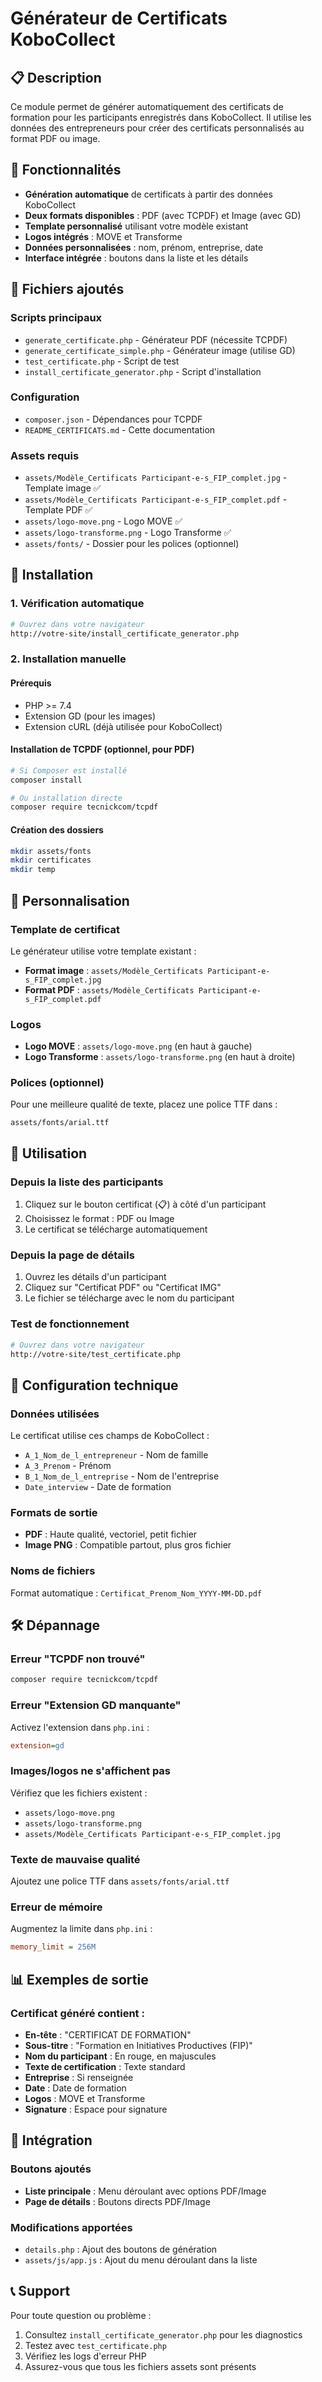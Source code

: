# Générateur de Certificats KoboCollect

## 📋 Description

Ce module permet de générer automatiquement des certificats de formation pour les participants enregistrés dans KoboCollect. Il utilise les données des entrepreneurs pour créer des certificats personnalisés au format PDF ou image.

## 🎯 Fonctionnalités

- **Génération automatique** de certificats à partir des données KoboCollect
- **Deux formats disponibles** : PDF (avec TCPDF) et Image (avec GD)
- **Template personnalisé** utilisant votre modèle existant
- **Logos intégrés** : MOVE et Transforme
- **Données personnalisées** : nom, prénom, entreprise, date
- **Interface intégrée** : boutons dans la liste et les détails

## 📁 Fichiers ajoutés

### Scripts principaux
- `generate_certificate.php` - Générateur PDF (nécessite TCPDF)
- `generate_certificate_simple.php` - Générateur image (utilise GD)
- `test_certificate.php` - Script de test
- `install_certificate_generator.php` - Script d'installation

### Configuration
- `composer.json` - Dépendances pour TCPDF
- `README_CERTIFICATS.md` - Cette documentation

### Assets requis
- `assets/Modèle_Certificats Participant-e-s_FIP_complet.jpg` - Template image ✅
- `assets/Modèle_Certificats Participant-e-s_FIP_complet.pdf` - Template PDF ✅
- `assets/logo-move.png` - Logo MOVE ✅
- `assets/logo-transforme.png` - Logo Transforme ✅
- `assets/fonts/` - Dossier pour les polices (optionnel)

## 🚀 Installation

### 1. Vérification automatique
```bash
# Ouvrez dans votre navigateur
http://votre-site/install_certificate_generator.php
```

### 2. Installation manuelle

#### Prérequis
- PHP >= 7.4
- Extension GD (pour les images)
- Extension cURL (déjà utilisée pour KoboCollect)

#### Installation de TCPDF (optionnel, pour PDF)
```bash
# Si Composer est installé
composer install

# Ou installation directe
composer require tecnickcom/tcpdf
```

#### Création des dossiers
```bash
mkdir assets/fonts
mkdir certificates
mkdir temp
```

## 🎨 Personnalisation

### Template de certificat
Le générateur utilise votre template existant :
- **Format image** : `assets/Modèle_Certificats Participant-e-s_FIP_complet.jpg`
- **Format PDF** : `assets/Modèle_Certificats Participant-e-s_FIP_complet.pdf`

### Logos
- **Logo MOVE** : `assets/logo-move.png` (en haut à gauche)
- **Logo Transforme** : `assets/logo-transforme.png` (en haut à droite)

### Polices (optionnel)
Pour une meilleure qualité de texte, placez une police TTF dans :
```
assets/fonts/arial.ttf
```

## 📝 Utilisation

### Depuis la liste des participants
1. Cliquez sur le bouton certificat (📋) à côté d'un participant
2. Choisissez le format : PDF ou Image
3. Le certificat se télécharge automatiquement

### Depuis la page de détails
1. Ouvrez les détails d'un participant
2. Cliquez sur "Certificat PDF" ou "Certificat IMG"
3. Le fichier se télécharge avec le nom du participant

### Test de fonctionnement
```bash
# Ouvrez dans votre navigateur
http://votre-site/test_certificate.php
```

## 🔧 Configuration technique

### Données utilisées
Le certificat utilise ces champs de KoboCollect :
- `A_1_Nom_de_l_entrepreneur` - Nom de famille
- `A_3_Prenom` - Prénom
- `B_1_Nom_de_l_entreprise` - Nom de l'entreprise
- `Date_interview` - Date de formation

### Formats de sortie
- **PDF** : Haute qualité, vectoriel, petit fichier
- **Image PNG** : Compatible partout, plus gros fichier

### Noms de fichiers
Format automatique : `Certificat_Prenom_Nom_YYYY-MM-DD.pdf`

## 🛠️ Dépannage

### Erreur "TCPDF non trouvé"
```bash
composer require tecnickcom/tcpdf
```

### Erreur "Extension GD manquante"
Activez l'extension dans `php.ini` :
```ini
extension=gd
```

### Images/logos ne s'affichent pas
Vérifiez que les fichiers existent :
- `assets/logo-move.png`
- `assets/logo-transforme.png`
- `assets/Modèle_Certificats Participant-e-s_FIP_complet.jpg`

### Texte de mauvaise qualité
Ajoutez une police TTF dans `assets/fonts/arial.ttf`

### Erreur de mémoire
Augmentez la limite dans `php.ini` :
```ini
memory_limit = 256M
```

## 📊 Exemples de sortie

### Certificat généré contient :
- **En-tête** : "CERTIFICAT DE FORMATION"
- **Sous-titre** : "Formation en Initiatives Productives (FIP)"
- **Nom du participant** : En rouge, en majuscules
- **Texte de certification** : Texte standard
- **Entreprise** : Si renseignée
- **Date** : Date de formation
- **Logos** : MOVE et Transforme
- **Signature** : Espace pour signature

## 🔄 Intégration

### Boutons ajoutés
- **Liste principale** : Menu déroulant avec options PDF/Image
- **Page de détails** : Boutons directs PDF/Image

### Modifications apportées
- `details.php` : Ajout des boutons de génération
- `assets/js/app.js` : Ajout du menu déroulant dans la liste

## 📞 Support

Pour toute question ou problème :
1. Consultez `install_certificate_generator.php` pour les diagnostics
2. Testez avec `test_certificate.php`
3. Vérifiez les logs d'erreur PHP
4. Assurez-vous que tous les fichiers assets sont présents
